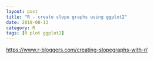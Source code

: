 ```yaml
---
layout: post
title: "R - create slope graphs using ggplot2"
date: 2018-08-13
category: R
tags: [R plot ggplot2]
---
```


https://www.r-bloggers.com/creating-slopegraphs-with-r/
